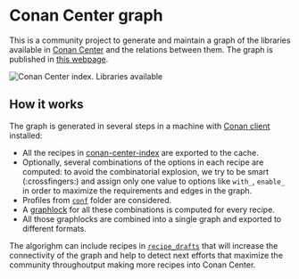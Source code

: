 Conan Center graph
==================

This is a community project to generate and maintain a graph of the libraries available in
[Conan Center](https://conan.io/center/) and the relations between them. The graph is published
in [this webpage](http://jgsogo.es/conan-center-index-graph/index.html).

![Conan Center index. Libraries available](https://jgsogo.es/conan-center-index-graph/graph.png)

How it works
------------

The graph is generated in several steps in a machine with [Conan client](https://conan.io)
installed:
 * All the recipes in [conan-center-index](https://github.com/conan-io/conan-center-index) are
   exported to the cache.
 * Optionally, several combinations of the options in each recipe are computed: to avoid the
   combinatorial explosion, we try to be smart (:crossfingers:) and assign only one value to
   options like `with_`, `enable_` in order to maximize the requirements and edges in the
   graph.
 * Profiles from [`conf`](conf) folder are considered.
 * A [graphlock](https://docs.conan.io/en/latest/reference/commands/misc/graph.html) for all
   these combinations is computed for every recipe.
 * All those graphlocks are combined into a single graph and exported to different formats.

The algorighm can include recipes in [`recipe_drafts`](recipe_drafts) that will increase the
connectivity of the graph and help to detect next efforts that maximize the community
throughoutput making more recipes into Conan Center.


